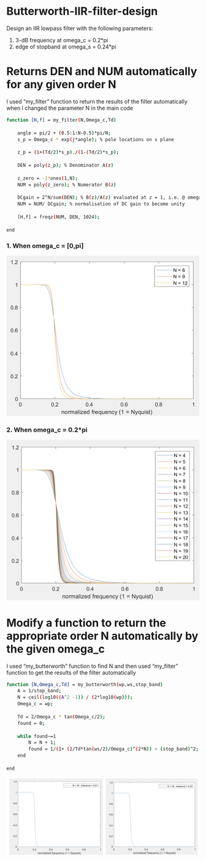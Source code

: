 # Butterworth-IIR-filter-design
Design an IIR lowpass filter with the following parameters:  
1. 3-dB frequency at	omega_c = 0.2*pi  
2. edge of stopband	at omega_s = 0.24*pi  
# Returns	DEN	and	NUM	automatically	for	any	given	order	N
I used “my_filter” function to return the results of the filter automatically when I changed the parameter N in the main code
```sh
function [H,f] = my_filter(N,Omega_c,Td)

    angle = pi/2 + (0.5:1:N-0.5)*pi/N;
    s_p = Omega_c * exp(j*angle); % pole locations on s plane 

    z_p = (1+(Td/2)*s_p)./(1-(Td/2)*s_p);

    DEN = poly(z_p); % Denominator A(z)

    z_zero = -1*ones(1,N);
    NUM = poly(z_zero); % Numerator B(z)

    DCgain = 2^N/sum(DEN); % B(z)/A(z) evaluated at z = 1, i.e. @ omega = 0.
    NUM = NUM/ DCgain; % normalisation of DC gain to become unity

    [H,f] = freqz(NUM, DEN, 1024);

end
```
### 1. When omega_c = [0,pi]
![N](https://github.com/hsieh672/Butterworth-IIR-filter-design/blob/main/imag/N.png)
### 2. When omega_c = 0.2*pi
![4_to_20](https://github.com/hsieh672/Butterworth-IIR-filter-design/blob/main/imag/4_to_20.png)

# Modify a function	to return the appropriate order N automatically	by the given omega_c
I used “my_butterworth” function to find N and then used “my_filter” function to get the results of the filter automatically

```sh
function [N,Omega_c,Td] = my_butterworth(wp,ws,stop_band)
    A = 1/stop_band;
    N = ceil(log10((A^2 -1)) / (2*log10(wp)));
    Omega_c = wp;

    Td = 2/Omega_c * tan(Omega_c/2);
    found = 0;

    while found~=1
        N = N + 1;    
        found = 1/(1+ (2/Td*tan(ws/2)/Omega_c)^(2*N)) < (stop_band)^2;
    end

end
```

![tolerance](https://github.com/hsieh672/Butterworth-IIR-filter-design/blob/main/imag/tolerance.png)
